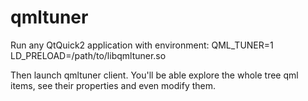 # qmltuner

Run any QtQuick2 application with environment:
QML_TUNER=1
LD_PRELOAD=/path/to/libqmltuner.so

Then launch qmltuner client.
You'll be able explore the whole tree qml items, see their properties and even modify them.
